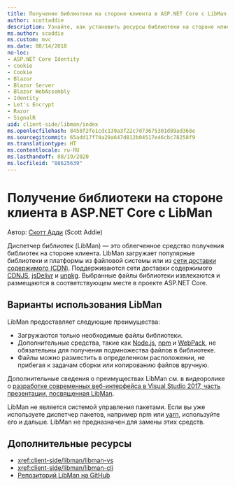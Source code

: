 ```yaml
---
title: Получение библиотеки на стороне клиента в ASP.NET Core с LibMan
author: scottaddie
description: Узнайте, как установить ресурсы библиотеки на стороне клиента в проекте ASP.NET Core с помощью диспетчера библиотек (LibMan).
ms.author: scaddie
ms.custom: mvc
ms.date: 08/14/2018
no-loc:
- ASP.NET Core Identity
- cookie
- Cookie
- Blazor
- Blazor Server
- Blazor WebAssembly
- Identity
- Let's Encrypt
- Razor
- SignalR
uid: client-side/libman/index
ms.openlocfilehash: 8458f2fe1cdc139a3f22c7d73675301d89ad368e
ms.sourcegitcommit: 65add17f74a29a647d812b04517e46cbc78258f9
ms.translationtype: HT
ms.contentlocale: ru-RU
ms.lasthandoff: 08/19/2020
ms.locfileid: "88625639"
---
```

# <a name="client-side-library-acquisition-in-aspnet-core-with-libman"></a>Получение библиотеки на стороне клиента в ASP.NET Core с LibMan

Автор: [Скотт Адди](https://twitter.com/Scott_Addie) (Scott Addie)

Диспетчер библиотек (LibMan) — это облегченное средство получения библиотек на стороне клиента. LibMan загружает популярные библиотеки и платформы из файловой системы или из [сети доставки содержимого (CDN)](https://wikipedia.org/wiki/Content_delivery_network). Поддерживаются сети доставки содержимого [CDNJS](https://cdnjs.com/), [jsDelivr](https://www.jsdelivr.com/) и [unpkg](https://unpkg.com/#/). Выбранные файлы библиотеки извлекаются и размещаются в соответствующем месте в проекте ASP.NET Core.

## <a name="libman-use-cases"></a>Варианты использования LibMan

LibMan предоставляет следующие преимущества:

* Загружаются только необходимые файлы библиотеки.
* Дополнительные средства, такие как [Node.js](https://nodejs.org), [npm](https://www.npmjs.com) и [WebPack](https://webpack.js.org), не обязательны для получения подмножества файлов в библиотеке.
* Файлы можно разместить в определенном расположении, не прибегая к задачам сборки или копированию файлов вручную.

Дополнительные сведения о преимуществах LibMan см. в видеоролике о [разработке современных веб-интерфейса в Visual Studio 2017, часть презентации, посвященная LibMan](https://channel9.msdn.com/Events/Build/2017/B8073#time=43m34s).

LibMan не является системой управления пакетами. Если вы уже используете диспетчер пакетов, например npm или [yarn](https://yarnpkg.com), используйте его и дальше. LibMan не предназначен для замены этих средств.

## <a name="additional-resources"></a>Дополнительные ресурсы

* <xref:client-side/libman/libman-vs>
* <xref:client-side/libman/libman-cli>
* [Репозиторий LibMan на GitHub](https://github.com/aspnet/LibraryManager)

